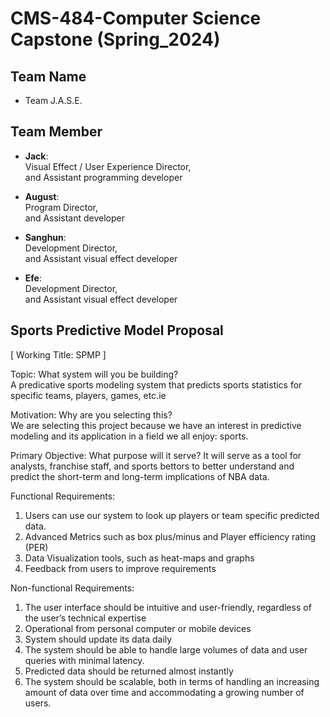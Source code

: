 # CMS-484-Computer Science Capstone (Spring_2024)

## Team Name
- Team J.A.S.E.

## Team Member
- **Jack**:  
Visual Effect / User Experience Director,  
and Assistant programming developer 
  
- **August**:    
Program Director,  
and Assistant developer

- **Sanghun**:  
Development Director,  
and Assistant visual effect developer

- **Efe**:  
Development Director,  
and Assistant visual effect developer  

## Sports Predictive Model Proposal 

[ Working Title: SPMP ]

Topic: What system will you be building?  
A predicative sports modeling system that predicts sports statistics for specific teams, players, games, etc.ie   

Motivation: Why are you selecting this?   
We are selecting this project because we have an interest in predictive modeling and its application in a field we all enjoy: sports.  

Primary Objective: What purpose will it serve? 
It will serve as a tool for analysts, franchise staff, and sports bettors to better understand and predict the short-term and long-term implications of NBA data.  

Functional Requirements: 
1. Users can use our system to look up players or team specific predicted data. 
2. Advanced Metrics such as box plus/minus and Player efficiency rating (PER) 
3. Data Visualization tools, such as heat-maps and graphs 
4. Feedback from users to improve requirements  

Non-functional Requirements:

1. The user interface should be intuitive and user-friendly, regardless of the user’s technical expertise 
2. Operational from personal computer or mobile devices 
3. System should update its data daily 
4. The system should be able to handle large volumes of data and user queries with minimal latency. 
5. Predicted data should be returned almost instantly 
6. The system should be scalable, both in terms of handling an increasing amount of data over time and accommodating a growing number of users. 
